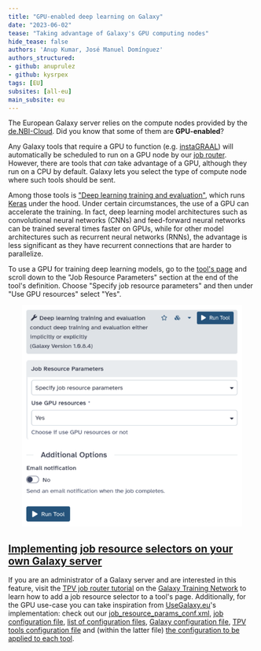 ```yaml
---
title: "GPU-enabled deep learning on Galaxy"
date: "2023-06-02"
tease: "Taking advantage of Galaxy's GPU computing nodes"
hide_tease: false
authors: 'Anup Kumar, José Manuel Domínguez'
authors_structured:
- github: anuprulez
- github: kysrpex
tags: [EU]
subsites: [all-eu]
main_subsite: eu
---
```


The European Galaxy server relies on the compute nodes provided by the [de.NBI-Cloud](https://www.denbi.de/cloud). Did you know that some of them are **GPU-enabled**?

Any Galaxy tools that require a GPU to function (e.g. [instaGRAAL](https://usegalaxy.eu/?tool_id=toolshed.g2.bx.psu.edu%2Frepos%2Fbgruening%2Finstagraal%2Finstagraal%2F0.1.6%2Bgalaxy0&version=0.1.6%20galaxy0)) will automatically be scheduled to run on a GPU node by our [job router](https://galaxyproject.org/news/2023-05-08-tpv-switch/). However, there are tools that _can_ take advantage of a GPU, although they run on a CPU by default. Galaxy lets you select the type of compute node where such tools should be sent.

Among those tools is ["Deep learning training and evaluation"](https://usegalaxy.eu/?tool_id=toolshed.g2.bx.psu.edu%2Frepos%2Fbgruening%2Fkeras_train_and_eval%2Fkeras_train_and_eval%2F1.0.8.4&version=1.0.8.4), which runs [Keras](https://keras.io/) under the hood. Under certain circumstances, the use of a GPU can accelerate the training. In fact, deep learning model architectures such as convolutional neural networks (CNNs) and feed-forward neural networks can be trained several times faster on GPUs, while for other model architectures such as recurrent neural networks (RNNs), the advantage is less significant as they have recurrent connections that are harder to parallelize.

To use a GPU for training deep learning models, go to the [tool's page](https://usegalaxy.eu/?tool_id=toolshed.g2.bx.psu.edu%2Frepos%2Fbgruening%2Fkeras_train_and_eval%2Fkeras_train_and_eval%2F1.0.8.4&version=1.0.8.4) and scroll down to the "Job Resource Parameters" section at the end of the tool's definition. Choose "Specify job resource parameters" and then under "Use GPU resources" select "Yes".

<div style="text-align: center;">

<img src="selector.png" height="450" />

</div>

## [Implementing job resource selectors on your own Galaxy server](https://galaxyproject.org/admin/)

If you are an administrator of a Galaxy server and are interested in this feature, visit the [TPV job router tutorial](https://training.galaxyproject.org/training-material/topics/admin/tutorials/job-destinations/tutorial.html#job-resource-selectors) on the [Galaxy Training Network](https://training.galaxyproject.org/) to learn how to add a job resource selector to a tool's page. Additionally, for the GPU use-case you can take inspiration from [UseGalaxy.eu](https://usegalaxy.eu/)'s implementation: check out our [job_resource_params_conf.xml](https://github.com/usegalaxy-eu/infrastructure-playbook/blob/06823c5fed9a4e589b02d46d3a224baa78596929/files/galaxy/config/job_resource_params_conf.xml#L3-L6), [job configuration file](https://github.com/usegalaxy-eu/infrastructure-playbook/blob/06823c5fed9a4e589b02d46d3a224baa78596929/templates/galaxy/config/job_conf.yml#L465-L474), [list of configuration files](https://github.com/usegalaxy-eu/infrastructure-playbook/blob/06823c5fed9a4e589b02d46d3a224baa78596929/group_vars/sn06.yml#L516-L517), [Galaxy configuration file](https://github.com/usegalaxy-eu/infrastructure-playbook/blob/06823c5fed9a4e589b02d46d3a224baa78596929/group_vars/gxconfig.yml#L2180-L2186), [TPV tools configuration file](https://github.com/usegalaxy-eu/infrastructure-playbook/blob/06823c5fed9a4e589b02d46d3a224baa78596929/files/galaxy/tpv/tools.yml#L4-L12) and (within the latter file) [the configuration to be applied to each tool](https://github.com/usegalaxy-eu/infrastructure-playbook/blob/06823c5fed9a4e589b02d46d3a224baa78596929/files/galaxy/tpv/tools.yml#L63-L64).
